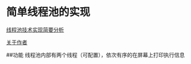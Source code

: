 简单线程池的实现
==========================
[线程池技术实现简要分析](http://blog.csdn.net/chengonghao/article/category/6289128 "CSDN")

[关于作者](https://github.com/Apulus/cghSTL/blob/master/profile.md)

##功能
    线程池内部有两个线程（可配置），依次有序的在屏幕上打印执行信息
